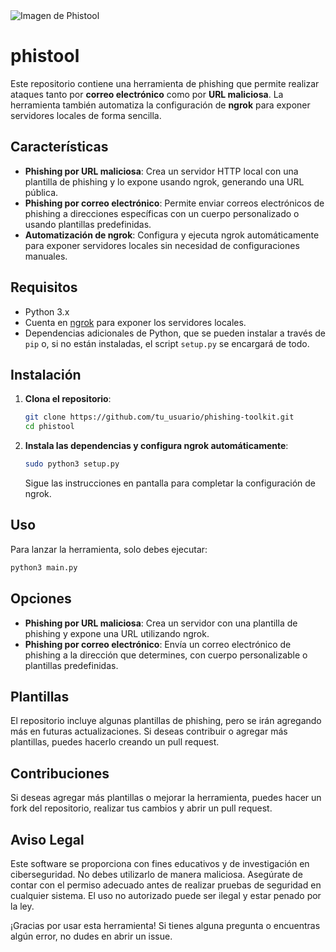 <img src="https://github.com/user-attachments/assets/7792e1e3-39d0-428e-8eef-faca60fa5c0c" alt="Imagen de Phistool">

# phistool

Este repositorio contiene una herramienta de phishing que permite realizar ataques tanto por **correo electrónico** como por **URL maliciosa**. La herramienta también automatiza la configuración de **ngrok** para exponer servidores locales de forma sencilla.

## Características

- **Phishing por URL maliciosa**: Crea un servidor HTTP local con una plantilla de phishing y lo expone usando ngrok, generando una URL pública.
- **Phishing por correo electrónico**: Permite enviar correos electrónicos de phishing a direcciones específicas con un cuerpo personalizado o usando plantillas predefinidas.
- **Automatización de ngrok**: Configura y ejecuta ngrok automáticamente para exponer servidores locales sin necesidad de configuraciones manuales.

## Requisitos

- Python 3.x
- Cuenta en [ngrok](https://ngrok.com/) para exponer los servidores locales.
- Dependencias adicionales de Python, que se pueden instalar a través de `pip` o, si no están instaladas, el script `setup.py` se encargará de todo.

## Instalación

1. **Clona el repositorio**:

   ```bash
   git clone https://github.com/tu_usuario/phishing-toolkit.git
   cd phistool
   ```

2. **Instala las dependencias y configura ngrok automáticamente**:

    ```bash
    sudo python3 setup.py
    ```

    Sigue las instrucciones en pantalla para completar la configuración de ngrok.

## Uso

Para lanzar la herramienta, solo debes ejecutar:

```bash
python3 main.py
```

## Opciones

- **Phishing por URL maliciosa**: Crea un servidor con una plantilla de phishing y expone una URL utilizando ngrok.
- **Phishing por correo electrónico**: Envía un correo electrónico de phishing a la dirección que determines, con cuerpo personalizable o plantillas predefinidas.

## Plantillas

El repositorio incluye algunas plantillas de phishing, pero se irán agregando más en futuras actualizaciones. Si deseas contribuir o agregar más plantillas, puedes hacerlo creando un pull request.

## Contribuciones

Si deseas agregar más plantillas o mejorar la herramienta, puedes hacer un fork del repositorio, realizar tus cambios y abrir un pull request.

## Aviso Legal

Este software se proporciona con fines educativos y de investigación en ciberseguridad. No debes utilizarlo de manera maliciosa. Asegúrate de contar con el permiso adecuado antes de realizar pruebas de seguridad en cualquier sistema. El uso no autorizado puede ser ilegal y estar penado por la ley.

¡Gracias por usar esta herramienta! Si tienes alguna pregunta o encuentras algún error, no dudes en abrir un issue.
